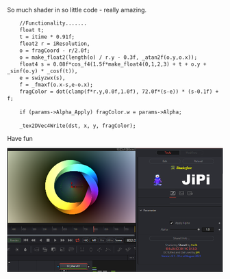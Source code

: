 

<!-- +++ DO NOT REMOVE THIS COMMENT +++ DO NOT ADD OR EDIT ANY TEXT BEFORE THIS LINE +++ IT WOULD BE A REALLY BAD IDEA +++ -->

So much shader in so little code - really amazing.

```
	//Functionality.......
    float t;
	t = itime * 0.91f;
    float2 r = iResolution,
    o = fragCoord - r/2.0f;
    o = make_float2(length(o) / r.y - 0.3f, _atan2f(o.y,o.x));
    float4 s = 0.08f*cos_f4(1.5f*make_float4(0,1,2,3) + t + o.y + _sinf(o.y) * _cosf(t)),
    e = swiyzwx(s),
    f = _fmaxf(o.x-s,e-o.x);
    fragColor = dot(clamp(f*r.y,0.0f,1.0f), 72.0f*(s-e)) * (s-0.1f) + f;

	if (params->Alpha_Apply) fragColor.w = params->Alpha;

    _tex2DVec4Write(dst, x, y, fragColor);

```

Have fun

[![screenshot](ShareX_screenshot.png "ShareX.fuse in DaVinci Resolve")](ShareX.fuse)

<!-- +++ DO NOT REMOVE THIS COMMENT +++ DO NOT EDIT ANY TEXT THAT COMES AFTER THIS LINE +++ TRUST ME: JUST DON'T DO IT +++ -->

